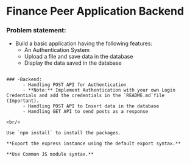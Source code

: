 # Finance Peer Application Backend

### Problem statement:

- Build a basic application having the following features:
    - An Authentication System
    - Upload a file and save data in the database
    - Display the data saved in the database
   
```

### -Backend:
      - Handling POST API for Authentication
      - **Note:** Implement Authentication with your own Login Credentials and add the credentials in the `README.md`file (Important).
      - Handling POST API to Insert data in the database
      - Handling GET API to send posts as a response

<br/>

Use `npm install` to install the packages.

**Export the express instance using the default export syntax.**

**Use Common JS module syntax.**
